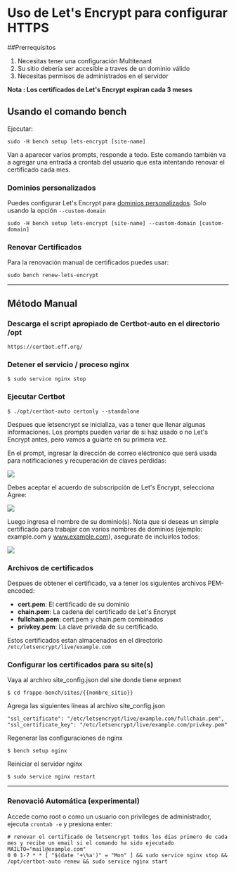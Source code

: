 <!-- add-breadcrumbs -->
# Uso de Let's Encrypt para configurar HTTPS

##Prerrequisitos

1. Necesitas tener una configuración Multitenant
2. Su sitio debería ser accesible a traves de un dominio válido
3. Necesitas permisos de administrados en el servidor

**Nota : Los certificados de Let's Encrypt expiran cada 3 meses**

## Usando el comando bench

Ejecutar:

    sudo -H bench setup lets-encrypt [site-name]

Van a aparecer varios prompts, responde a todo. Este comando también va a agregar una entrada a crontab del usuario que esta intentando renovar el certificado cada mes.

### Dominios personalizados

Puedes configurar Let's Encrypt para [dominios personalizados](adding-custom-domains.html). Solo usando la opción `--custom-domain`

    sudo -H bench setup lets-encrypt [site-name] --custom-domain [custom-domain]

### Renovar Certificados

Para la renovación manual de certificados puedes usar:

    sudo bench renew-lets-encrypt

<hr>

## Método Manual
### Descarga el script apropiado de Certbot-auto en el directorio /opt

    https://certbot.eff.org/

### Detener el servicio / proceso nginx

    $ sudo service nginx stop

### Ejecutar Certbot

    $ ./opt/certbot-auto certonly --standalone

Despues que letsencrypt se inicializa, vas a tener que llenar algunas informaciones. Los prompts pueden variar de si haz usado o no Let's Encrypt antes, pero vamos a guiarte en su primera vez.

En el prompt, ingresar la dirección de correo eléctronico que será usada para notificaciones y recuperación de claves perdidas:

![](https://assets.digitalocean.com/articles/letsencrypt/le-email.png)

Debes aceptar el acuerdo de subscripción de Let's Encrypt, selecciona Agree:

![](https://assets.digitalocean.com/articles/letsencrypt/le-agreement.png)

Luego ingresa el nombre de su dominio(s). Nota que si deseas un simple certificado para trabajar con
varios nombres de dominios (ejemplo: example.com y www.example.com), asegurate de incluirlos todos:

![](https://assets.digitalocean.com/articles/letsencrypt/le-domain.png)

### Archivos de certificados

Despues de obtener el certificado, va a tener los siguientes archivos PEM-encoded:

* **cert.pem**: El certificado de su dominio
* **chain.pem**: La cadena del certificado de Let's Encrypt
* **fullchain.pem**: cert.pem y chain.pem combinados
* **privkey.pem**: La clave privada de su certificado.

Estos certificados estan almacenados en el directorio `/etc/letsencrypt/live/example.com`

### Configurar los certificados para su site(s)

Vaya al archivo site_config.json del site donde tiene erpnext

    $ cd frappe-bench/sites/{{nombre_sitio}}

Agrega las siguientes lineas al archivo site_config.json

    "ssl_certificate": "/etc/letsencrypt/live/example.com/fullchain.pem",
    "ssl_certificate_key": "/etc/letsencrypt/live/example.com/privkey.pem"


Regenerar las configuraciones de nginx

    $ bench setup nginx

Reiniciar el servidor nginx

    $ sudo service nginx restart

---

### Renovació Automática (experimental)

Accede como root o como un usuario con privileges de administrador, ejecuta `crontab -e` y presiona enter:


    # renovar el certificado de letsencrypt todos los días primero de cada mes y recibe un email si el comando ha sido ejecutado
    MAILTO="mail@example.com"
    0 0 1-7 * * [ "$(date '+\%a')" = "Mon" ] && sudo service nginx stop && /opt/certbot-auto renew && sudo service nginx start
